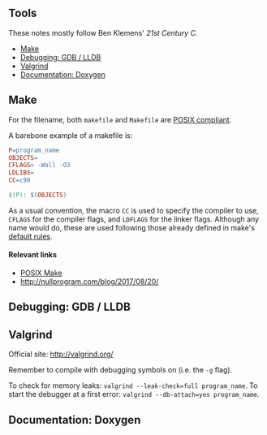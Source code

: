 Tools
---
These notes mostly follow Ben Klemens' _21st Century C_.
* [Make](#make)
* [Debugging: GDB / LLDB](#)
* [Valgrind](#valgrind)
* [Documentation: Doxygen](#)

## Make

For the filename, both `makefile` and `Makefile` are [POSIX compliant](http://pubs.opengroup.org/onlinepubs/9699919799/utilities/make.html#tag_20_76_13_01).

A barebone example of a makefile is:
```mk
P=program_name
OBJECTS=
CFLAGS= -Wall -O3
LDLIBS=
CC=c99

$(P): $(OBJECTS)
```
As a usual convention, the macro `CC` is used to specify the compiler to use,
`CFLAGS` for the compiler flags, and `LDFLAGS` for the linker flags.  Although
any name would do, these are used following those already defined in make's
[default rules](http://pubs.opengroup.org/onlinepubs/9699919799/utilities/make.html#tag_20_76_13_09).

#### Relevant links
* [POSIX Make](http://pubs.opengroup.org/onlinepubs/9699919799/utilities/make.html)
* http://nullprogram.com/blog/2017/08/20/

## Debugging: GDB / LLDB

## Valgrind
Official site: http://valgrind.org/

Remember to compile with debugging symbols on (i.e. the `-g` flag).

To check for memory leaks: `valgrind --leak-check=full program_name`.
To start the debugger at a first error: `valgrind --db-attach=yes program_name`.
## Documentation: Doxygen

